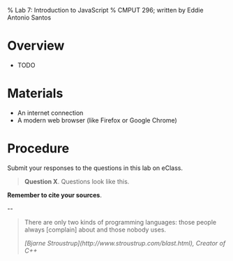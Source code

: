 % Lab 7: Introduction to JavaScript
% CMPUT 296; written by Eddie Antonio Santos

Overview
========

 - TODO

Materials
=========

 - An internet connection
 - A modern web browser (like Firefox or  Google Chrome)


Procedure
=========

Submit your responses to the questions in this lab on eClass.

> **Question X**. Questions look like this.

**Remember to cite your sources**.

--

<blockquote cite="http://www.stroustrup.com/blast.html">
<p>There are only two kinds of programming languages: those people always
[complain] about and those nobody uses.</p>
<cite>[Bjarne Stroustrup](http://www.stroustrup.com/blast.html), Creator of C++</cite>
</blockquote>



<!-- Try to keep this one to the console? -->

<!-- how to include JavaScript -->
<!-- how to include inline JavaScript -->

<!-- how to alert() -->

<!-- how to debug: console.log() -->
<!-- how to debug: debugger; -->

<!--

(syntax, if statement, for loop, lambos)

syntax, curly bracket, for loop, semicolons, ===

declare a variable

-->

